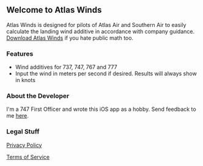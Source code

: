 ## Welcome to Atlas Winds

Atlas Winds is designed for pilots of Atlas Air and Southern Air to easily calculate the landing wind additive in accordance with company guidance. [Download Atlas Winds](https://apps.apple.com/us/app/atlas-winds/id1458439441) if you hate public math too.

### Features

- Wind additives for 737, 747, 767 and 777
- Input the wind in meters per second if desired. Results will always show in knots

### About the Developer

I'm a 747 First Officer and wrote this iOS app as a hobby. Send feedback to me [here](mailto:brenner.scott.980@icloud.com).

### Legal Stuff

[Privacy Policy](https://s-brenner.github.io/atlas-winds/privacy)

[Terms of Service](https://s-brenner.github.io/atlas-winds/terms)
